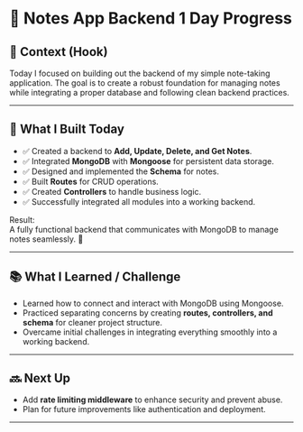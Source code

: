 # 📝 Notes App Backend 1 Day Progress

## 🌟 Context (Hook)
Today I focused on building out the backend of my simple note-taking application. The goal is to create a robust foundation for managing notes while integrating a proper database and following clean backend practices.

---

## 🚀 What I Built Today
- ✅ Created a backend to **Add, Update, Delete, and Get Notes**.  
- ✅ Integrated **MongoDB** with **Mongoose** for persistent data storage.  
- ✅ Designed and implemented the **Schema** for notes.  
- ✅ Built **Routes** for CRUD operations.  
- ✅ Created **Controllers** to handle business logic.  
- ✅ Successfully integrated all modules into a working backend.  

Result:  
A fully functional backend that communicates with MongoDB to manage notes seamlessly. 🎉  

---

## 📚 What I Learned / Challenge
- Learned how to connect and interact with MongoDB using Mongoose.  
- Practiced separating concerns by creating **routes, controllers, and schema** for cleaner project structure.  
- Overcame initial challenges in integrating everything smoothly into a working backend.  

---

## 🔜 Next Up
- Add **rate limiting middleware** to enhance security and prevent abuse.  
- Plan for future improvements like authentication and deployment.  

---
